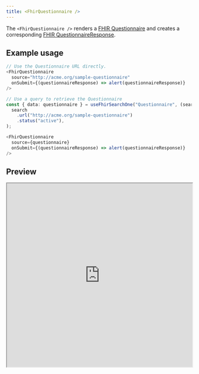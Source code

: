 ```yaml
---
title: <FhirQuestionnaire />
---
```


The `<FhirQuestionnaire />` renders a [FHIR Questionnaire](https://hl7.org/fhir/questionnaire.html)
and creates a corresponding [FHIR QuestionnaireResponse](https://hl7.org/fhir/questionnaireresponse.html).

## Example usage

```typescript
// Use the Questionnaire URL directly.
<FhirQuestionnaire
  source="http://acme.org/sample-questionnaire"
  onSubmit={(questionnaireResponse) => alert(questionnaireResponse)}
/>

// Use a query to retrieve the Questionnaire
const { data: questionnaire } = useFhirSearchOne("Questionnaire", (search) =>
  search
    .url("http://acme.org/sample-questionnaire")
    .status("active"),
);

<FhirQuestionnaire
  source={questionnaire}
  onSubmit={(questionnaireResponse) => alert(questionnaireResponse)}
/>
```

## Preview

<iframe src="https://bonfhir.dev/storybook/iframe.html?args=&id=bonfhir-inputs-fhirquestionnaire--default&viewMode=story" width="100%" height="500" />
